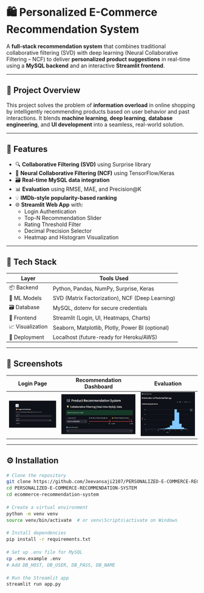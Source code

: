 # 🛍️ Personalized E-Commerce Recommendation System

A **full-stack recommendation system** that combines traditional collaborative filtering (SVD) with deep learning (Neural Collaborative Filtering – NCF) to deliver **personalized product suggestions** in real-time using a **MySQL backend** and an interactive **Streamlit frontend**.

---

## 🚀 Project Overview

This project solves the problem of **information overload** in online shopping by intelligently recommending products based on user behavior and past interactions. It blends **machine learning**, **deep learning**, **database engineering**, and **UI development** into a seamless, real-world solution.

---

## 🧠 Features

- 🔍 **Collaborative Filtering (SVD)** using Surprise library
- 🤖 **Neural Collaborative Filtering (NCF)** using TensorFlow/Keras
- 🗃️ **Real-time MySQL data integration**
- 📊 **Evaluation** using RMSE, MAE, and Precision@K
- 💡 **IMDb-style popularity-based ranking**
- 🌐 **Streamlit Web App** with:
  - Login Authentication
  - Top-N Recommendation Slider
  - Rating Threshold Filter
  - Decimal Precision Selector
  - Heatmap and Histogram Visualization

---

## 🧰 Tech Stack

| Layer           | Tools Used                                  |
|----------------|----------------------------------------------|
| 📦 Backend      | Python, Pandas, NumPy, Surprise, Keras       |
| 🧠 ML Models    | SVD (Matrix Factorization), NCF (Deep Learning) |
| 🗃️ Database     | MySQL, dotenv for secure credentials         |
| 🎨 Frontend     | Streamlit (Login, UI, Heatmaps, Charts)      |
| 📈 Visualization| Seaborn, Matplotlib, Plotly, Power BI (optional) |
| 📁 Deployment   | Localhost (future-ready for Heroku/AWS)     |

---

## 📸 Screenshots

| Login Page | Recommendation Dashboard | Evaluation |
|------------|---------------------------|------------|
| ![Login](https://github.com/Jeevansaji2107/PERSONALIZED-E-COMMERCE-RECOMMENDATION-SYSTEM/blob/main/PROJECT%20(2)/Login%20Page.png) | ![UI](https://github.com/Jeevansaji2107/PERSONALIZED-E-COMMERCE-RECOMMENDATION-SYSTEM/blob/main/Screenshot%202025-05-22%20141930.png) | ![RATING DISTRIBUTION](https://github.com/Jeevansaji2107/PERSONALIZED-E-COMMERCE-RECOMMENDATION-SYSTEM/blob/main/Screenshot%202025-05-22%20142311.png) |

---

## ⚙️ Installation

```bash
# Clone the repository
git clone https://github.com/Jeevansaji2107/PERSONALIZED-E-COMMERCE-RECOMMENDATION-SYSTEM.git
cd PERSONALIZED-E-COMMERCE-RECOMMENDATION-SYSTEM
cd ecommerce-recommendation-system

# Create a virtual environment
python -m venv venv
source venv/bin/activate  # or venv\Scripts\activate on Windows

# Install dependencies
pip install -r requirements.txt

# Set up .env file for MySQL
cp .env.example .env
# Add DB_HOST, DB_USER, DB_PASS, DB_NAME

# Run the Streamlit app
streamlit run app.py
